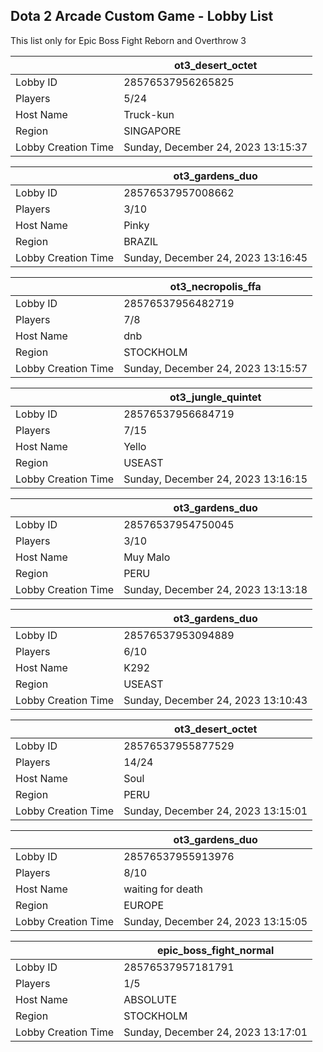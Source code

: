 ## Dota 2 Arcade Custom Game - Lobby List

This list only for Epic Boss Fight Reborn and Overthrow 3

|  | ot3_desert_octet |
| ------ | ------ |
| Lobby ID | 28576537956265825 |
| Players | 5/24 |
| Host Name | Truck-kun |
| Region | SINGAPORE |
| Lobby Creation Time | Sunday, December 24, 2023 13:15:37 |


|  | ot3_gardens_duo |
| ------ | ------ |
| Lobby ID | 28576537957008662 |
| Players | 3/10 |
| Host Name | Pinky |
| Region | BRAZIL |
| Lobby Creation Time | Sunday, December 24, 2023 13:16:45 |


|  | ot3_necropolis_ffa |
| ------ | ------ |
| Lobby ID | 28576537956482719 |
| Players | 7/8 |
| Host Name | dnb |
| Region | STOCKHOLM |
| Lobby Creation Time | Sunday, December 24, 2023 13:15:57 |


|  | ot3_jungle_quintet |
| ------ | ------ |
| Lobby ID | 28576537956684719 |
| Players | 7/15 |
| Host Name | Yello |
| Region | USEAST |
| Lobby Creation Time | Sunday, December 24, 2023 13:16:15 |


|  | ot3_gardens_duo |
| ------ | ------ |
| Lobby ID | 28576537954750045 |
| Players | 3/10 |
| Host Name | Muy Malo |
| Region | PERU |
| Lobby Creation Time | Sunday, December 24, 2023 13:13:18 |


|  | ot3_gardens_duo |
| ------ | ------ |
| Lobby ID | 28576537953094889 |
| Players | 6/10 |
| Host Name | K292 |
| Region | USEAST |
| Lobby Creation Time | Sunday, December 24, 2023 13:10:43 |


|  | ot3_desert_octet |
| ------ | ------ |
| Lobby ID | 28576537955877529 |
| Players | 14/24 |
| Host Name | Soul |
| Region | PERU |
| Lobby Creation Time | Sunday, December 24, 2023 13:15:01 |


|  | ot3_gardens_duo |
| ------ | ------ |
| Lobby ID | 28576537955913976 |
| Players | 8/10 |
| Host Name | waiting for death |
| Region | EUROPE |
| Lobby Creation Time | Sunday, December 24, 2023 13:15:05 |


|  | epic_boss_fight_normal |
| ------ | ------ |
| Lobby ID | 28576537957181791 |
| Players | 1/5 |
| Host Name | ABSOLUTE |
| Region | STOCKHOLM |
| Lobby Creation Time | Sunday, December 24, 2023 13:17:01 |


